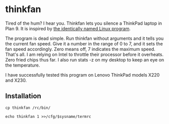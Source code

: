 # thinkfan
Tired of the hum? I hear you. Thinkfan lets you silence a ThinkPad laptop in Plan 9. It is inspired by [the identically named Linux program](http://thinkfan.sourceforge.net).  

The program is dead simple. Run thinkfan without arguments and it tells you the current fan speed. Give it a number in the range of 0 to 7, and it sets the fan speed accordingly. Zero means off, 7 indicates the maximum speed. That's all. I am relying on Intel to throttle their processor before it overheats. Zero fried chips thus far. I also run stats -z on my desktop to keep an eye on the temperature. 

I have successfully tested this program on Lenovo ThinkPad models X220 and X230.

## Installation
`cp thinkfan /rc/bin/`

`echo thinkfan 1 >>/cfg/$sysname/termrc`
